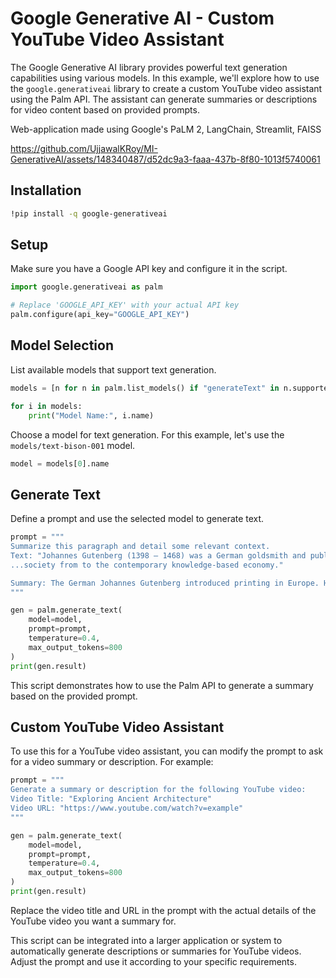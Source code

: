 
# Google Generative AI - Custom YouTube Video Assistant

The Google Generative AI library provides powerful text generation capabilities using various models. In this example, we'll explore how to use the `google.generativeai` library to create a custom YouTube video assistant using the Palm API. The assistant can generate summaries or descriptions for video content based on provided prompts.

Web-application made using Google's PaLM 2, LangChain, Streamlit, FAISS

https://github.com/UjjawalKRoy/MI-GenerativeAI/assets/148340487/d52dc9a3-faaa-437b-8f80-1013f5740061


## Installation

```bash
!pip install -q google-generativeai
```

## Setup

Make sure you have a Google API key and configure it in the script.

```python
import google.generativeai as palm

# Replace 'GOOGLE_API_KEY' with your actual API key
palm.configure(api_key="GOOGLE_API_KEY")
```

## Model Selection

List available models that support text generation.

```python
models = [n for n in palm.list_models() if "generateText" in n.supported_generation_methods]

for i in models:
    print("Model Name:", i.name)
```

Choose a model for text generation. For this example, let's use the `models/text-bison-001` model.

```python
model = models[0].name
```

## Generate Text

Define a prompt and use the selected model to generate text.

```python
prompt = """
Summarize this paragraph and detail some relevant context.
Text: "Johannes Gutenberg (1398 – 1468) was a German goldsmith and publisher who introduced printing to Europe...
...society from to the contemporary knowledge-based economy."

Summary: The German Johannes Gutenberg introduced printing in Europe. His invention had a decisive contribution in the spread of mass learning and in building the basis of the modern society.
"""

gen = palm.generate_text(
    model=model,
    prompt=prompt,
    temperature=0.4,
    max_output_tokens=800
)
print(gen.result)
```

This script demonstrates how to use the Palm API to generate a summary based on the provided prompt.

## Custom YouTube Video Assistant

To use this for a YouTube video assistant, you can modify the prompt to ask for a video summary or description. For example:

```python
prompt = """
Generate a summary or description for the following YouTube video:
Video Title: "Exploring Ancient Architecture"
Video URL: "https://www.youtube.com/watch?v=example"
"""

gen = palm.generate_text(
    model=model,
    prompt=prompt,
    temperature=0.4,
    max_output_tokens=800
)
print(gen.result)
```

Replace the video title and URL in the prompt with the actual details of the YouTube video you want a summary for.

This script can be integrated into a larger application or system to automatically generate descriptions or summaries for YouTube videos. Adjust the prompt and use it according to your specific requirements.
